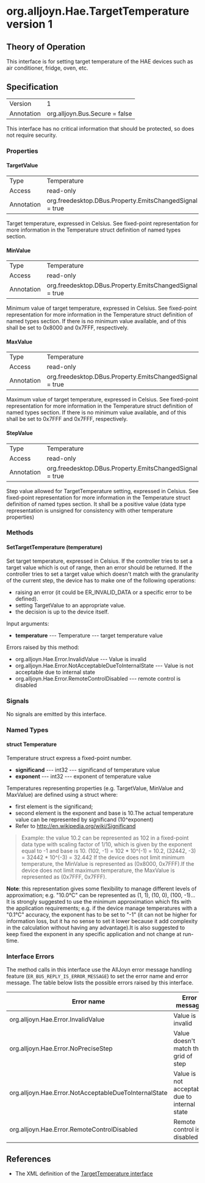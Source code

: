 # org.alljoyn.Hae.TargetTemperature version 1

## Theory of Operation
This interface is for setting target temperature of the HAE devices such as air
conditioner, fridge, oven, etc.

## Specification

|            |                                                                |
|------------|----------------------------------------------------------------|
| Version    | 1                                                              |
| Annotation | org.alljoyn.Bus.Secure = false                                 |

This interface has no critical information that should be protected, so does not
require security.

### Properties

#### TargetValue

|            |                                                                |
|------------|----------------------------------------------------------------|
| Type       | Temperature                                                    |
| Access     | read-only                                                      |
| Annotation | org.freedesktop.DBus.Property.EmitsChangedSignal = true        |

Target temperature, expressed in Celsius.
See fixed-point representation for more information in the Temperature struct
definition of named types section.

#### MinValue

|            |                                                                |
|------------|----------------------------------------------------------------|
| Type       | Temperature                                                    |
| Access     | read-only                                                      |
| Annotation | org.freedesktop.DBus.Property.EmitsChangedSignal = true        |

Minimum value of target temperature, expressed in Celsius.
See fixed-point representation for more information in the Temperature struct
definition of named types section. If there is no minimum value available,
<significand> and <exponent> of this shall be set to 0x8000 and 0x7FFF,
respectively.

#### MaxValue

|            |                                                                |
|------------|----------------------------------------------------------------|
| Type       | Temperature                                                    |
| Access     | read-only                                                      |
| Annotation | org.freedesktop.DBus.Property.EmitsChangedSignal = true        |

Maximum value of target temperature, expressed in Celsius.
See fixed-point representation for more information in the Temperature struct
definition of named types section. If there is no minimum value available, and
of this shall be set to 0x7FFF and 0x7FFF, respectively.

#### StepValue

|            |                                                                |
|------------|----------------------------------------------------------------|
| Type       | Temperature                                                    |
| Access     | read-only                                                      |
| Annotation | org.freedesktop.DBus.Property.EmitsChangedSignal = true        |

Step value allowed for TargetTemperature setting, expressed in Celsius.
See fixed-point representation for more information in the Temperature struct
definition of named types section. It shall be a positive value (data type
representation is unsigned for consistency with other temperature properties)

### Methods

#### SetTargetTemperature (temperature)

Set target temperature, expressed in Celsius. If the controller tries to set
a target value which is out of range, then an error should be returned. If the
controller tries to set a target value which doesn't match with the granularity
of the current step, the device has to make one of the following operations:

  * raising an error (it could be ER_INVALID_DATA or a specific error to be
  defined).
  * setting TargetValue to an appropriate value.
  * the decision is up to the device itself.

Input arguments:

  * **temperature** --- Temperature --- target temperature value

Errors raised by this method:

  * org.alljoyn.Hae.Error.InvalidValue --- Value is invalid
  * org.alljoyn.Hae.Error.NotAcceptableDueToInternalState --- Value is not
  acceptable due to internal state
  * org.alljoyn.Hae.Error.RemoteControlDisabled --- remote control is disabled

### Signals

No signals are emitted by this interface.

### Named Types

#### struct Temperature

Temperature struct express a fixed-point number.

  * **significand** --- int32 --- significand of temperature value
  * **exponent** --- int32 --- exponent of temperature value

Temperatures representing properties (e.g. TargetValue, MinValue and MaxValue)
are defined using a struct where:
  * first element is the significand;
  * second element is the exponent and base is 10.The actual temperature value
  can be represented by significand (10^exponent)
  * Refer to http://en.wikipedia.org/wiki/Significand

> Example:
> the value 10.2 can be represented as 102 in a fixed-point data type with
> scaling factor of 1/10, which is given by the exponent equal to -1 and
> base is 10.
> (102, -1) = 102 \* 10^(-1) = 10.2, (32442, -3) = 32442 \* 10^(-3) = 32.442
> If the device does not limit minimum temperature, the MinValue is represented
> as (0x8000, 0x7FFF).If the device does not limit maximum temperature, the
> MaxValue is represented as (0x7FFF, 0x7FFF).

**Note**: this representation gives some flexibility to manage different levels
of approximation; e.g. "10.0°C" can be represented as (1, 1), (10, 0), (100, -1)...
It is strongly suggested to use the minimum approximation which fits with the
application requirements; e.g. if the device manage temperatures with a "0.1°C"
accuracy, the exponent has to be set to "-1" (it can not be higher for
information loss, but it ha no sense to set it lower because it add complexity
in the calculation without having any advantage).It is also suggested to keep
fixed the exponent in any specific application and not change at run-time.

### Interface Errors

The method calls in this interface use the AllJoyn error message handling
feature (`ER_BUS_REPLY_IS_ERROR_MESSAGE`) to set the error name and error
message. The table below lists the possible errors raised by this interface.

| Error name                                            | Error message                                 |
|-------------------------------------------------------|-----------------------------------------------|
| org.alljoyn.Hae.Error.InvalidValue                    | Value is invalid                              |
| org.alljoyn.Hae.Error.NoPreciseStep                   | Value doesn't match the grid of step          |
| org.alljoyn.Hae.Error.NotAcceptableDueToInternalState | Value is not acceptable due to internal state |
| org.alljoyn.Hae.Error.RemoteControlDisabled           | Remote control is disabled                    |

## References

  * The XML definition of the [TargetTemperature interface](TargetTemperature-v1.xml)
